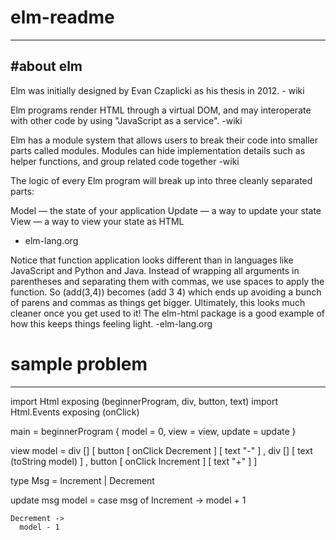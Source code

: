 # elm-readme
-----------

#about elm
--------
Elm was initially designed by Evan Czaplicki as his thesis in 2012. - wiki

Elm programs render HTML through a virtual DOM, and may interoperate with other code by using "JavaScript as a service". -wiki

Elm has a module system that allows users to break their code into smaller parts called modules. Modules can hide implementation details such as helper functions, and group related code together -wiki

The logic of every Elm program will break up into three cleanly separated parts:

Model — the state of your application
Update — a way to update your state
View — a way to view your state as HTML 
- elm-lang.org

Notice that function application looks different than in languages like JavaScript and Python and Java. Instead of wrapping all arguments in parentheses and separating them with commas, we use spaces to apply the function. So (add(3,4)) becomes (add 3 4) which ends up avoiding a bunch of parens and commas as things get bigger. Ultimately, this looks much cleaner once you get used to it! The elm-html package is a good example of how this keeps things feeling light.
-elm-lang.org




# sample problem
-----------

import Html exposing (beginnerProgram, div, button, text)
import Html.Events exposing (onClick)


main =
  beginnerProgram { model = 0, view = view, update = update }


view model =
  div []
    [ button [ onClick Decrement ] [ text "-" ]
    , div [] [ text (toString model) ]
    , button [ onClick Increment ] [ text "+" ]
    ]


type Msg = Increment | Decrement


update msg model =
  case msg of
    Increment ->
      model + 1

    Decrement ->
      model - 1
